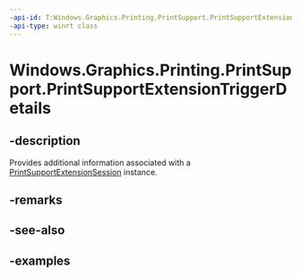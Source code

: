 ```yaml
---
-api-id: T:Windows.Graphics.Printing.PrintSupport.PrintSupportExtensionTriggerDetails
-api-type: winrt class
---
```


# Windows.Graphics.Printing.PrintSupport.PrintSupportExtensionTriggerDetails

<!--
public sealed class PrintSupportExtensionTriggerDetails
-->


## -description

Provides additional information associated with a [PrintSupportExtensionSession](printsupportextensionsession.md) instance.

## -remarks

## -see-also

## -examples


